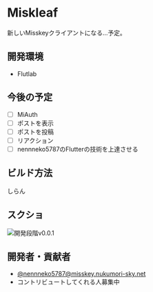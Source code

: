 # Miskleaf
新しいMisskeyクライアントになる...予定。
## 開発環境
- Flutlab
## 今後の予定
- [ ] MiAuth
- [ ] ポストを表示
- [ ] ポストを投稿
- [ ] リアクション
- [ ] nennneko5787のFlutterの技術を上達させる
## ビルド方法
しらん
## スクショ
![開発段階v0.0.1](https://s3.nukumori-sky.net/files/thumbnail-6c15d888-9cb1-45e9-acb3-3918115609a5.webp)
## 開発者・貢献者
- [@nennneko5787@misskey.nukumori-sky.net](https://misskey.nukumori-sky.net/@nennneko5787)
- コントリビュートしてくれる人募集中
